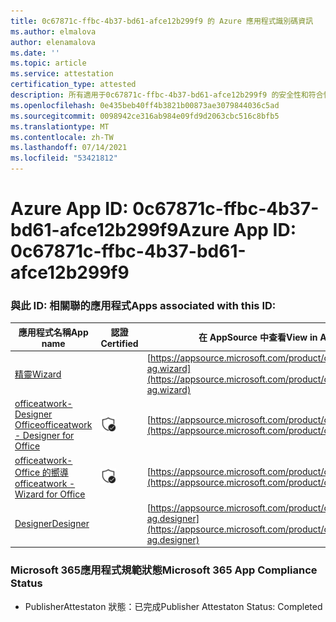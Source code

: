 ```yaml
---
title: 0c67871c-ffbc-4b37-bd61-afce12b299f9 的 Azure 應用程式識別碼資訊
ms.author: elmalova
author: elenamalova
ms.date: ''
ms.topic: article
ms.service: attestation
certification_type: attested
description: 所有適用于0c67871c-ffbc-4b37-bd61-afce12b299f9 的安全性和符合性資訊資訊。
ms.openlocfilehash: 0e435beb40ff4b3821b00873ae3079844036c5ad
ms.sourcegitcommit: 0098942ce316ab984e09fd9d2063cbc516c8bfb5
ms.translationtype: MT
ms.contentlocale: zh-TW
ms.lasthandoff: 07/14/2021
ms.locfileid: "53421812"
---
```

# <a name="azure-app-id-0c67871c-ffbc-4b37-bd61-afce12b299f9"></a><span data-ttu-id="a25c0-103">Azure App ID: 0c67871c-ffbc-4b37-bd61-afce12b299f9</span><span class="sxs-lookup"><span data-stu-id="a25c0-103">Azure App ID: 0c67871c-ffbc-4b37-bd61-afce12b299f9</span></span>


### <a name="apps-associated-with-this-id"></a><span data-ttu-id="a25c0-104">與此 ID: 相關聯的應用程式</span><span class="sxs-lookup"><span data-stu-id="a25c0-104">Apps associated with this ID:</span></span>
| <span data-ttu-id="a25c0-105">**應用程式名稱**</span><span class="sxs-lookup"><span data-stu-id="a25c0-105">**App name**</span></span> | <span data-ttu-id="a25c0-106">**認證**</span><span class="sxs-lookup"><span data-stu-id="a25c0-106">**Certified**</span></span> | <span data-ttu-id="a25c0-107">**在 AppSource 中查看**</span><span class="sxs-lookup"><span data-stu-id="a25c0-107">**View in AppSource**</span></span> |
|-|-|-|
| [<span data-ttu-id="a25c0-108">精靈</span><span class="sxs-lookup"><span data-stu-id="a25c0-108">Wizard</span></span>](https://docs.microsoft.com/en-us/microsoft-365-app-certification/forward/officeatwork-ag.wizard) |  | [https://appsource.microsoft.com/product/office/officeatwork-ag.wizard](https://appsource.microsoft.com/product/office/officeatwork-ag.wizard) |
| [<span data-ttu-id="a25c0-109">officeatwork-Designer Office</span><span class="sxs-lookup"><span data-stu-id="a25c0-109">officeatwork - Designer for Office</span></span>](https://docs.microsoft.com/en-us/microsoft-365-app-certification/forward/WA104380518) | <img alt="Certified application badge" src="../media/certified-badge.png" height="25" width="25" /> | [https://appsource.microsoft.com/product/office/WA104380518](https://appsource.microsoft.com/product/office/WA104380518) |
| [<span data-ttu-id="a25c0-110">officeatwork-Office 的嚮導</span><span class="sxs-lookup"><span data-stu-id="a25c0-110">officeatwork - Wizard for Office</span></span>](https://docs.microsoft.com/en-us/microsoft-365-app-certification/forward/WA104380519) | <img alt="Certified application badge" src="../media/certified-badge.png" height="25" width="25" /> | [https://appsource.microsoft.com/product/office/WA104380519](https://appsource.microsoft.com/product/office/WA104380519) |
| [<span data-ttu-id="a25c0-111">Designer</span><span class="sxs-lookup"><span data-stu-id="a25c0-111">Designer</span></span>](https://docs.microsoft.com/en-us/microsoft-365-app-certification/forward/officeatwork-ag.designer) |  | [https://appsource.microsoft.com/product/office/officeatwork-ag.designer](https://appsource.microsoft.com/product/office/officeatwork-ag.designer) |

### <a name="microsoft-365-app-compliance-status"></a><span data-ttu-id="a25c0-112">Microsoft 365應用程式規範狀態</span><span class="sxs-lookup"><span data-stu-id="a25c0-112">Microsoft 365 App Compliance Status</span></span>
- <span data-ttu-id="a25c0-113">PublisherAttestaton 狀態：已完成</span><span class="sxs-lookup"><span data-stu-id="a25c0-113">Publisher Attestaton Status: Completed</span></span>
